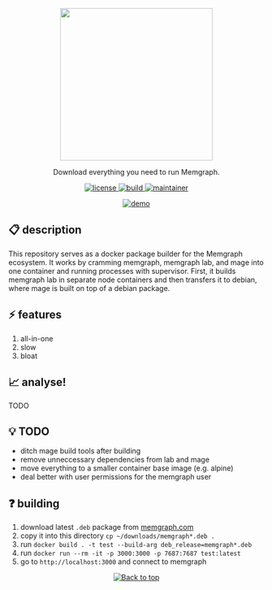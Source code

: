 <p align="center">
  <img src="https://uploads-ssl.webflow.com/5e7ceb09657a69bdab054b3a/5e7ceb09657a6937ab054bba_Black_Original%20_Logo.png" width="300"/>
</p>
<p align="center">Download everything you need to run Memgraph.</p>

<p align="center">
  <a href="https://github.com/memgraph/memgraph-platform/LICENSE">
    <img src="https://img.shields.io/github/license/memgraph/memgraph-platform" alt="license" title="license"/>
  </a>
  <a href="https://github.com/memgraph/memgraph-platform">
    <img src="https://img.shields.io/github/languages/code-size/memgraph/memgraph-platform" alt="build" title="build"/>
  </a>
  <a href="https://github.com/memgraph/memgraph-platform/stargazers">
    <img src="https://img.shields.io/badge/maintainer-mastermedo-yellow" alt="maintainer" title="maintainer"/>
  </a>
</p>

<p align="center">
  <a href="https://github.com/memgraph/memgraph-platform">
    <img src="" alt="demo" title="demo"/>
  </a>
</p>

## :clipboard: description
This repository serves as a docker package builder for the Memgraph ecosystem.
It works by cramming memgraph, memgraph lab, and mage into one container and running processes with supervisor.
First, it builds memgraph lab in separate node containers and then transfers it to debian, where mage is built on top of a debian package.

## :zap: features
1. all-in-one
2. slow
3. bloat

## :chart_with_upwards_trend: analyse!
TODO

## :bulb: TODO
- ditch mage build tools after building
- remove unneccessary dependencies from lab and mage
- move everything to a smaller container base image (e.g. alpine)
- deal better with user permissions for the memgraph user

## :question: building
1. download latest `.deb` package from [memgraph.com](https://memgraph.com/dowload)
2. copy it into this directory `cp ~/downloads/memgraph*.deb .`
3. run `docker build . -t test --build-arg deb_release=memgraph*.deb`
4. run `docker run --rm -it -p 3000:3000 -p 7687:7687 test:latest`
5. go to `http://localhost:3000` and connect to memgraph

<p align="center">
  <a href="#">
    <img src="https://img.shields.io/badge/⬆️back_to_top_⬆️-white" alt="Back to top" title="Back to top"/>
  </a>
</p>
